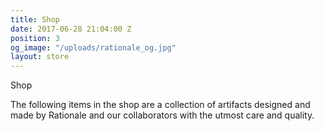 ```yaml
---
title: Shop
date: 2017-06-28 21:04:00 Z
position: 3
og_image: "/uploads/rationale_og.jpg"
layout: store
---
```


Shop


The following items in the shop are a collection of artifacts designed and made by Rationale and our collaborators with the utmost care and quality. 